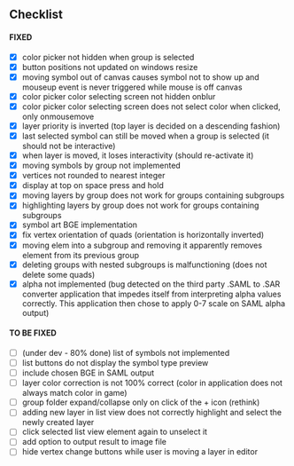 ## **Checklist**

#### FIXED
- [x] color picker not hidden when group is selected
- [x] button positions not updated on windows resize
- [x] moving symbol out of canvas causes symbol not to show up and mouseup event is never triggered while mouse is off canvas
- [x] color picker color selecting screen not hidden onblur
- [x] color picker color selecting screen does not select color when clicked, only onmousemove
- [x] layer priority is inverted (top layer is decided on a descending fashion)
- [x] last selected symbol can still be moved when a group is selected (it should not be interactive)
- [x] when layer is moved, it loses interactivity (should re-activate it)
- [x] moving symbols by group not implemented
- [x] vertices not rounded to nearest integer
- [x] display at top on space press and hold
- [x] moving layers by group does not work for groups containing subgroups
- [x] highlighting layers by group does not work for groups containing subgroups
- [x] symbol art BGE implementation
- [x] fix vertex orientation of quads (orientation is horizontally inverted)
- [x] moving elem into a subgroup and removing it apparently removes element from its previous group
- [x] deleting groups with nested subgroups is malfunctioning (does not delete some quads)
- [x] alpha not implemented (bug detected on the third party .SAML to .SAR converter application that impedes itself from interpreting alpha values correctly. This application then chose to apply 0-7 scale on SAML alpha output)

#### TO BE FIXED
- [ ] \(under dev - 80% done\) list of symbols not implemented
- [ ] list buttons do not display the symbol type preview
- [ ] include chosen BGE in SAML output
- [ ] layer color correction is not 100% correct (color in application does not always match color in game)
- [ ] group folder expand/collapse only on click of the + icon (rethink)
- [ ] adding new layer in list view does not correctly highlight and select the newly created layer
- [ ] click selected list view element again to unselect it
- [ ] add option to output result to image file
- [ ] hide vertex change buttons while user is moving a layer in editor